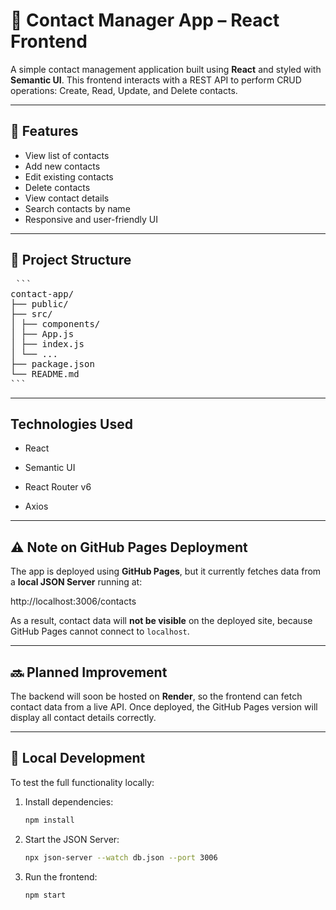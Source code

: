 # 📇 Contact Manager App – React Frontend

A simple contact management application built using **React** and styled with **Semantic UI**. This frontend interacts with a REST API to perform CRUD operations: Create, Read, Update, and Delete contacts.

---

## 🚀 Features

- View list of contacts  
- Add new contacts  
- Edit existing contacts  
- Delete contacts  
- View contact details  
- Search contacts by name  
- Responsive and user-friendly UI

---

## 📁 Project Structure
<pre> ```
contact-app/
├── public/
├── src/
│ ├── components/
│ ├── App.js
│ ├── index.js
│ └── ...
├── package.json
└── README.md
``` </pre>
---

## Technologies Used

- React

- Semantic UI

- React Router v6

- Axios

---

## ⚠️ Note on GitHub Pages Deployment

The app is deployed using **GitHub Pages**, but it currently fetches data from a **local JSON Server** running at:

http://localhost:3006/contacts


As a result, contact data will **not be visible** on the deployed site, because GitHub Pages cannot connect to `localhost`.

---

## 🔜 Planned Improvement

The backend will soon be hosted on **Render**, so the frontend can fetch contact data from a live API. Once deployed, the GitHub Pages version will display all contact details correctly.

---

## 🧪 Local Development

To test the full functionality locally:

1. Install dependencies:
   ```bash
   npm install
2. Start the JSON Server:
   ```bash
   npx json-server --watch db.json --port 3006
4. Run the frontend:
   ```bash
   npm start




